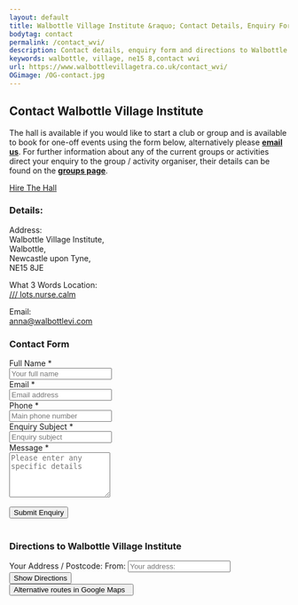 ```yaml
---
layout: default
title: Walbottle Village Institute &raquo; Contact Details, Enquiry Form &amp; Directions
bodytag: contact
permalink: /contact_wvi/
description: Contact details, enquiry form and directions to Walbottle Village Institute.
keywords: walbottle, village, ne15 8,contact wvi
url: https://www.walbottlevillagetra.co.uk/contact_wvi/
OGimage: /OG-contact.jpg
---
```

<div class="container-fluid">
	<div class="row intro">  
	  	<div class="col-sm-8 col-xs-12">
			<h2><strong>Contact Walbottle Village Institute</strong></h2>
			<p>The hall is available if you would like to start a club or group and is available to book for one-off events using the form below, alternatively please <a href="mailto:anna@walbottlevi.com?subject=Enquiry From WVI Website" title="email Walbottle Village Institute"><strong>email us</strong></a>. For further information about any of the current groups or activities direct your enquiry to the group / activity organiser, their details can be found on the <a href="wvi_groups.html" title="group descriptions page" target="_self"><strong>groups page</strong></a>.</p>
		</div>  
	  	<div class="col-sm-4 col-xs-12">
			<a href="../wvi_hire/" title="hire the institute hall" target="_self" class="hire" accesskey="h">Hire The Hall</a>
		</div>   
	</div> 
	<div class="row group-list">
				<div class="col-md-4 col-sm-12 col-xs-12 col-md-push-8 contact-listings">
			<div class="contact-listings-wrap">
			<h3><strong>Details:</strong></h3>
			<p>Address: <br>
Walbottle Village Institute, <br>
Walbottle, <br>
Newcastle upon Tyne, <br>
NE15 8JE</p>
			<p>What 3 Words Location: <br>
<a href="https://w3w.co/lots.nurse.calm" title="view location in What 3 Words in a new window" target="_blank" class="w3w"><span>///</span> lots.nurse.calm</a></p>
			<p>Email: <br>
<a href="mailto:anna@walbottlevi.com?subject=Enquiry from WVI Website" title="email Walbottle Village Institute">anna@walbottlevi.com</a></p>
			</div>
		</div>
		<div class="col-md-8 col-sm-12 col-md-pull-4 col-xs-12">
			<form class="form-horizontal" action="https://www.walbottlevi.com/formmail.php" method="post" name="WVI_Website_Enquiry_Form" data-toggle="validator" role="form">
<input type="hidden" name="env_report" value="REMOTE_HOST,REMOTE_ADDR,HTTP_USER_AGENT,AUTH_TYPE,REMOTE_USER" />
<input type="hidden" name="recipients" value="chris@clockwork-design.co.uk" />
<input type="hidden" name="derive_fields" value="email=Email_address,realname=Name" />

<input type="hidden" name="subject" value="WVI Website Enquiry Form" />
<input type="hidden" name="good_url" value="http://www.walbottlevi.com/contact_thanks.html" />
<div class="col-md-2 hidden-sm hidden-xs"></div>
<div class="col-md-10 col-sm-12 col-xs-12 header"><h3><strong>Contact Form</strong></h3></div>
<div class="form-group has-feedback">
	<label class="control-label col-xs-2" for="name">Full Name&nbsp;<span>*</span></label>
	<div class="col-xs-10">
    <input type="name" class="form-control" id="name" placeholder="Your full name" name="Name" data-error="Please enter your name" required>
<div class="help-block with-errors"></div>
  	</div>
</div>
<div class="form-group">
	<label class="control-label col-xs-2" for="email">Email&nbsp;<span>*</span></label>
	<div class="col-xs-10">
    <input type="email" class="form-control" id="email" placeholder="Email address" name="Email" data-error="Please enter a valid email address" required>
<div class="help-block with-errors"></div>
  	</div>
</div>
<div class="form-group">
	<label class="control-label col-xs-2" for="tel">Phone&nbsp;<span>*</span></label>
	<div class="col-xs-10">
    <input type="tel" class="form-control" id="tel" placeholder="Main phone number" name="Main_phone_number" data-error="Please enter your phone number" required>
<div class="help-block with-errors"></div>
  	</div>
</div>
<div class="form-group">
	<label class="control-label col-xs-2" for="event_type">Enquiry Subject&nbsp;<span>*</span></label>
	<div class="col-xs-10">
    <input type="event_type" class="form-control" id="event_type" placeholder="Enquiry subject" name="Enquiry_subject" data-error="Please enter a message subject" required>
<div class="help-block with-errors"></div>
  	</div>
</div>
<div class="form-group">
	<label class="control-label col-xs-2" for="special_requirements">Message&nbsp;<span>*</span></label>
	<div class="col-xs-10">
    <textarea class="form-control" rows="5" id="special_requirements" placeholder="Please enter any specific details" name="Special_requirements" data-error="Please enter any specific details" required></textarea>
<div class="help-block with-errors"></div>
  	</div>
</div>
<div class="row">
<div class="col-xs-2 col-md-2"></div>
<div class="col-xs-10 col-md-10">
<br>
<button type="submit" class="btn btn-default">Submit Enquiry</button>
</div>
</div>
				
<br class="visible-xs">
</form>
						    		<div class="col-md-10 col-md-offset-2 col-sm-12 col-xs-12 map">
											<h3><strong>Directions to Walbottle Village Institute</strong></h3>
<div id="map-canvas"></div>
<div class="form directions">
<div class="input-group">
<span class="input-group-addon tag hidden-xs">Your Address / Postcode:</span>
<span class="input-group-addon tag hidden-lg hidden-md hidden-sm">From:</span>
<input id="start" class="form-control" type="text" placeholder="Your address:&nbsp;&nbsp;" onchange="calcRoute(); document.getElementById('startValue').value = this.value;">
<span class="input-group-btn">
        <button class="btn btn-default" type="button"><span class="hidden-xs">Show </span>Directions</button>
</span>
</div>
</div>
<form action="http://maps.google.com/maps" method="get" target="_blank" class="form-directions">
<input type="hidden" name="saddr" id="startValue" />
<input type="hidden" name="daddr" value="Walbottle Village Institute, Walbottle, Newcastle upon Tyne, United Kingdom, NE15 8JE" />
<input id="end" type="hidden" value="Walbottle Village Institute, Walbottle, Newcastle upon Tyne, United Kingdom, NE15 8JE" />
<button class="btn btn-external submit pull-right" type="submit" title="view directions in Google Maps">Alternative routes in Google Maps &nbsp;<span class="glyphicon glyphicon-new-window" aria-hidden="true"></span></button>
</form>
						</div>
		</div>
		</div>
		</div>  <!-- /container -->
  <!-- Directions -->
	  <script src="https://maps.googleapis.com/maps/api/js?v=3.exp&sensor=false&key=AIzaSyDS3z0jNLQwKVNktezuxZc58hKH2oyR66U"></script>
	  <script>
var directionsDisplay;
var directionsService = new google.maps.DirectionsService();
var map;
function initialize() {
  directionsDisplay = new google.maps.DirectionsRenderer();
  var wynyard = new google.maps.LatLng(54.99106757614022, -1.736562261648616);
  var mapOptions = {
    zoom:13,
    mapTypeId: google.maps.MapTypeId.ROADMAP,
    center: wynyard,
  }
  map = new google.maps.Map(document.getElementById('map-canvas'), mapOptions);
  directionsDisplay.setMap(map);
  var marker = new google.maps.Marker({
      position: wynyard,
      map: map,
      title: 'Walbottle Village Institute, Walbottle, Newcastle upon Tyne, United Kingdom, NE15 8JE'
  });
}
function calcRoute() {
  var start = document.getElementById('start').value;
  var end = document.getElementById('end').value;
  var request = {
      origin:start,
      destination:end,
      travelMode: google.maps.DirectionsTravelMode.DRIVING
  };
  directionsService.route(request, function(response, status) {
    if (status == google.maps.DirectionsStatus.OK) {
      directionsDisplay.setDirections(response);
    }
  });
}
google.maps.event.addDomListener(window, 'load', initialize);
    </script>
